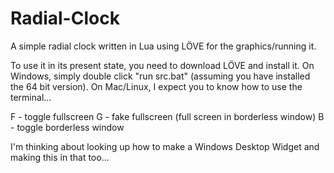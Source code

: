 # Radial-Clock
A simple radial clock written in Lua using LÖVE for the graphics/running it.

To use it in its present state, you need to download LÖVE and install it. On Windows, simply double click "run src.bat" (assuming you have installed the 64 bit version). On Mac/Linux, I expect you to know how to use the terminal...

F - toggle fullscreen
G - fake fullscreen (full screen in borderless window)
B - toggle borderless window

I'm thinking about looking up how to make a Windows Desktop Widget and making this in that too...
